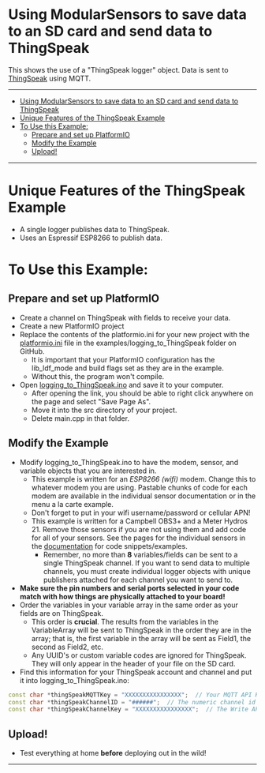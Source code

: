[//]: # ( @page example_thingspeak ThingSpeak Example )
# Using ModularSensors to save data to an SD card and send data to ThingSpeak

This shows the use of a "ThingSpeak logger" object.
Data is sent to [ThingSpeak](https://thingspeak.com) using MQTT.

_______

[//]: # ( @tableofcontents )

[//]: # ( Start GitHub Only )
- [Using ModularSensors to save data to an SD card and send data to ThingSpeak](#using-modularsensors-to-save-data-to-an-sd-card-and-send-data-to-thingspeak)
- [Unique Features of the ThingSpeak Example](#unique-features-of-the-thingspeak-example)
- [To Use this Example:](#to-use-this-example)
  - [Prepare and set up PlatformIO](#prepare-and-set-up-platformio)
  - [Modify the Example](#modify-the-example)
  - [Upload!](#upload)

[//]: # ( End GitHub Only )

_______

[//]: # ( @section example_thingspeak_unique Unique Features of the ThingSpeak Example )
# Unique Features of the ThingSpeak Example
- A single logger publishes data to ThingSpeak.
- Uses an Espressif ESP8266 to publish data.

[//]: # ( @section example_thingspeak_using To Use this Example: )
# To Use this Example:

[//]: # ( @subsection example_thingspeak_pio Prepare and set up PlatformIO )
## Prepare and set up PlatformIO
- Create a channel on ThingSpeak with fields to receive your data.
- Create a new PlatformIO project
- Replace the contents of the platformio.ini for your new project with the [platformio.ini](https://raw.githubusercontent.com/EnviroDIY/ModularSensors/master/examples/logging_to_ThingSpeak/platformio.ini) file in the examples/logging_to_ThingSpeak folder on GitHub.
    - It is important that your PlatformIO configuration has the lib_ldf_mode and build flags set as they are in the example.
    - Without this, the program won't compile.
- Open [logging_to_ThingSpeak.ino](https://raw.githubusercontent.com/EnviroDIY/ModularSensors/master/examples/logging_to_ThingSpeak/logging_to_ThingSpeak.ino) and save it to your computer.
    - After opening the link, you should be able to right click anywhere on the page and select "Save Page As".
    - Move it into the src directory of your project.
    - Delete main.cpp in that folder.

[//]: # ( @subsection example_thingspeak_modify Modify the Example )
## Modify the Example
- Modify logging_to_ThingSpeak.ino to have the modem, sensor, and variable objects that you are interested in.
    - This example is written for an _ESP8266 (wifi)_ modem.
Change this to whatever modem you are using.
Pastable chunks of code for each modem are available in the individual sensor documentation or in the menu a la carte example.
    - Don't forget to put in your wifi username/password or cellular APN!
    - This example is written for a Campbell OBS3+ and a Meter Hydros 21.
Remove those sensors if you are not using them and add code for all of your sensors.
See the pages for the individual sensors in the [documentation](https://envirodiy.github.io/ModularSensors/index.html) for code snippets/examples.
        - Remember, no more than **8** variables/fields can be sent to a single ThingSpeak channel.
If you want to send data to multiple channels, you must create individual logger objects with unique publishers attached for each channel you want to send to.
- **Make sure the pin numbers and serial ports selected in your code match with how things are physically attached to your board!**
- Order the variables in your variable array in the same order as your fields are on ThingSpeak.
    - This order is __crucial__.
The results from the variables in the VariableArray will be sent to ThingSpeak in the order they are in the array; that is, the first variable in the array will be sent as Field1, the second as Field2, etc.
    - Any UUID's or custom variable codes are ignored for ThingSpeak.
They will only appear in the header of your file on the SD card.
- Find this information for your ThingSpeak account and channel and put it into logging_to_ThingSpeak.ino:

```cpp
const char *thingSpeakMQTTKey = "XXXXXXXXXXXXXXXX";  // Your MQTT API Key from Account > MyProfile.
const char *thingSpeakChannelID = "######";  // The numeric channel id for your channel
const char *thingSpeakChannelKey = "XXXXXXXXXXXXXXXX";  // The Write API Key for your channel
```

[//]: # ( @subsection example_thingspeak_upload Upload! )
## Upload!
- Test everything at home **before** deploying out in the wild!

_______


[//]: # ( @section example_thingspeak_pio_config PlatformIO Configuration )

[//]: # ( @include{lineno} logging_to_ThingSpeak/platformio.ini )

[//]: # ( @section example_thingspeak_code The Complete Code )
